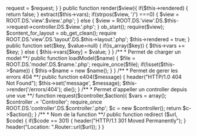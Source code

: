 <?php
/**
* Project MVC by TheRox
*  Class Controller
**/
class Controller {

	public  $request;
	private $vars = array();
	public  $layout = 'default';
	private $rendered = false;

	function __construct($request= null) {
		if($request) {
			$this->request = $request;
		}
	}
	
	public function render($view){
		if($this->rendered) { return false; }
		extract($this->vars);
		if(strpos($view, '/') ===0) {
			$view = ROOT.DS.'view'.$view.'.php';
		} else {
			$view = ROOT.DS.'view'.DS.$this->request->controller.DS.$view.'.php';
		}
		ob_start();
		require($view);
		$content_for_layout = ob_get_clean();
		require ROOT.DS.'view'.DS.'layout'.DS.$this->layout.'.php';
		$this->rendered = true;
	}

	public function set($key, $value=null) {
		if(is_array($key)) {
			$this->vars += $key;
		} else {
			$this->vars[$key] = $value;
		}
	}

	/**
	*	Permet de charger un model
	**/
	public function loadModel($name) {
		$file = ROOT.DS.'model'.DS.$name.'.php';
		require_once($file);
		if(!isset($this->$name)) {
			$this->$name = new $name();
		}
	}

	/**
	* Permet de gerer les errors 404
	**/
	public function e404($message) {
		header("HTTP/1.0 404 Not Found");
		$this->set('message', $message);
		$this->render('/errors/404');
		die();
	}

	/**
	* Permet d'appeller un controller depuis une vue
	**/
	function request($controller,$action){
        $vars = array();
        $controller .= 'Controller';
        require_once ROOT.DS.'controller'.DS.$controller.'.php';
        $c = new $controller();
        return $c->$action();
    }

    /**
    * Nom de la function
    **/
    public function redirect ($url, $code) {
    	if($code == 301) {
    		header("HTTP/1.1 301 Moved Permanently");
    	}
    	header("Location: ".Router::url($url));
    	
    }
    
	
	
}
